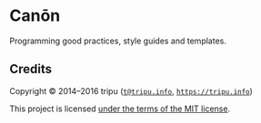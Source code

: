 # Canōn

Programming good practices, style guides and templates.

## Credits

Copyright © 2014–2016 tripu ([`t@tripu.info`](mailto:t@tripu.info), [`https://tripu.info`](https://tripu.info/))

This project is licensed [under the terms of the MIT license](LICENSE.md).
